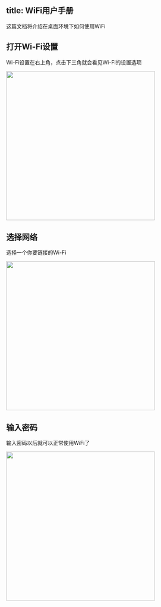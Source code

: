 title: WiFi用户手册
---

这篇文档将介绍在桌面环境下如何使用WiFi

## 打开Wi-Fi设置

Wi-Fi设置在右上角，点击下三角就会看见Wi-Fi的设置选项

<img src="/linux/images/vim1/wifi-setting.png" width="400px">

## 选择网络

选择一个你要链接的Wi-Fi

<img src="/linux/images/vim1/wifi-select.png" width="400px">

## 输入密码

输入密码以后就可以正常使用WiFi了

<img src="/linux/images/vim1/wifi-password.png" width="400px">
